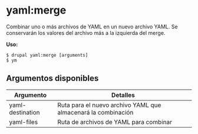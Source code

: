 # yaml:merge
Combinar uno o más archivos de YAML en un nuevo archivo YAML. Se conservarán los valores del archivo más a la izquierda del merge.

**Uso:**
```
$ drupal yaml:merge [arguments] 
$ ym  
```

## Argumentos disponibles
Argumento | Detalles
---------|-------------
yaml-destination | Ruta para el nuevo archivo YAML que almacenará la combinación
yaml-files | Ruta de archivos de YAML para combinar
